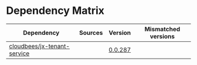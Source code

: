 # Dependency Matrix

Dependency | Sources | Version | Mismatched versions
---------- | ------- | ------- | -------------------
[cloudbees/jx-tenant-service](https://github.com/cloudbees/jx-tenant-service) |  | [0.0.287](https://github.com/cloudbees/jx-tenant-service/releases/tag/v0.0.287) | 
